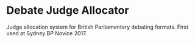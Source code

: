 # Debate Judge Allocator
Judge allocation system for British Parliamentary debating formats. First used at Sydney BP Novice 2017.
